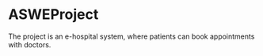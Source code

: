 # ASWEProject
The project is an e-hospital system, where patients can book appointments with doctors.
